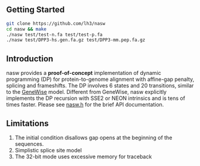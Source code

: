 ## Getting Started
```sh
git clone https://github.com/lh3/nasw
cd nasw && make
./nasw test/test-n.fa test/test-p.fa
./nasw test/DPP3-hs.gen.fa.gz test/DPP3-mm.pep.fa.gz
```

## Introduction

nasw provides a **proof-of-concept** implementation of dynamic programming (DP)
for protein-to-genome alignment with affine-gap penalty, splicing and
frameshifts. The DP involves 6 states and 20 transitions, similar to the
[GeneWise][genewise] model. Different from GeneWise, nasw explicitly implements
the DP recursion with SSE2 or NEON intrinsics and is tens of times faster.
Please see [nasw.h](nasw.h) for the brief API documentation.

## Limitations

1. The initial condition disallows gap opens at the beginning of the sequences.
2. Simplistic splice site model
3. The 32-bit mode uses excessive memory for traceback

[genewise]: https://pubmed.ncbi.nlm.nih.gov/15123596/
